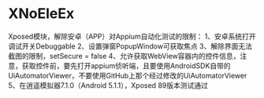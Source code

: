 # XNoEleEx
Xposed模块，解除安卓（APP）对Appium自动化测试的限制：
1、安卓系统打开调试开关Debuggable
2、设置弹窗PopupWindow可获取焦点
3、解除界面无法截图的限制，setSecure = false
4、允许获取WebView容器内的控件信息，注意，获取控件前，要先打开appium侦听端，且要使用AndroidSDK自带的UiAutomatorViewer，不要使用GitHub上那个经过修改的UiAutomatorViewer
5、在逍遥模拟器7.1.0（Android 5.1.1），Xposed 89版本测试通过
